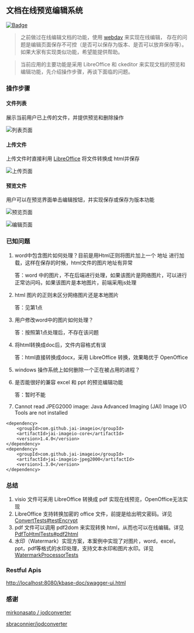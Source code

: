 ## 文档在线预览编辑系统

[![Badge](https://img.shields.io/badge/link-996.icu-red.svg)](https://996.icu/#/zh_CN)

> 之前做过在线编辑文档的功能，使用 [webdav](https://www.webdavsystem.com/) 来实现在线编辑，
存在的问题是编辑页面保存不可控（是否可以保存为版本、是否可以放弃保存等）。如果大家有实现类似功能，希望能提供帮助。

> 当前应用的主要功能是采用 LibreOffice 和 ckeditor 来实现文档的预览和编辑功能，先介绍操作步骤，再谈下面临的问题。

### 操作步骤

#### 文件列表
展示当前用户已上传的文件，并提供预览和删除操作

![列表页面](src/main/resources/static/img/list.png?raw=true "列表页面")

#### 上传文件
上传文件时直接利用 [LibreOffice](https://www.libreoffice.org/) 将文件转换成 html并保存

![上传页面](src/main/resources/static/img/upload.png?raw=true "上传页面")

#### 预览文件
用户可以在预览界面单击编辑按钮，并实现保存或保存为版本功能

![预览页面](src/main/resources/static/img/read.png?raw=true "预览页面")

![编辑页面](src/main/resources/static/img/edit.png?raw=true "编辑页面")

### 已知问题
1. word中包含图片如何处理？目前是用Html正则将图片加上一个 地址 进行加载，这样在保存的时候，html文件的图片地址有异常

	答：word 中的图片，不在后端进行处理，如果该图片是网络图片，可以进行正常访问吗，如果该图片是本地图片，前端采用js处理

2. html 图片的正则未区分网络图片还是本地图片 

	答：见第1点

3. 用户修改word中的图片如何处理？

	答：按照第1点处理后，不存在该问题

4. 将html转换成doc后，文件内容格式有误

	答：html直接转换成docx，采用 LibreOffice 转换，效果略优于 OpenOffice

5. windows 操作系统上如何删除一个正在被占用的进程？
6. 是否能很好的兼容 excel 和 ppt 的预览编辑功能 

	答：暂时不能
	
7. Cannot read JPEG2000 image: Java Advanced Imaging (JAI) Image I/O Tools are not installed
```
<dependency>
    <groupId>com.github.jai-imageio</groupId>
    <artifactId>jai-imageio-core</artifactId>
    <version>1.4.0</version>
</dependency>
<dependency>
    <groupId>com.github.jai-imageio</groupId>
    <artifactId>jai-imageio-jpeg2000</artifactId>
    <version>1.3.0</version>
</dependency>
```
	
### 总结
1. visio 文件可采用 LibreOffice 转换成 pdf 实现在线预览，OpenOffice无法实现
2. LibreOffice 支持转换加密的 office 文件，前提是给出明文密码。详见 [ConvertTests#testEncrypt](src/test/java/com/eastrobot/doc/util/ConvertTests.java)
3. pdf 文件可以调用 pdf2dom 来实现转换 html，从而也可以在线编辑。详见 [PdfToHtmlTests#pdf2html](src/test/java/com/eastrobot/doc/util/PdfToHtmlTests.java)
4. 水印（Watermark）实现方案，本案例中实现了对图片，word，excel，ppt，pdf等格式的水印处理，支持文本水印和图片水印。详见  [WatermarkProcessorTests](src/test/java/com/eastrobot/doc/watermark/WatermarkProcessorTests.java)

### Restful Apis
[http://localhost:8080/kbase-doc/swagger-ui.html](http://localhost:8080/kbase-doc/swagger-ui.html)

### 感谢
[mirkonasato / jodconverter](https://github.com/mirkonasato/jodconverter)

[sbraconnier/jodconverter](https://github.com/sbraconnier/jodconverter)
